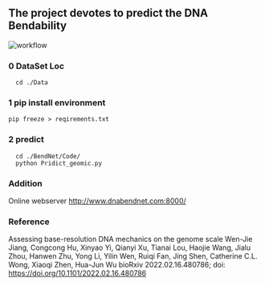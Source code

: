 ## The project devotes to predict the DNA Bendability

![workflow](https://github.com/JiangWenJie-stack/DNA-Hardness-Prediction/blob/main/img/BendNet_workflow.png)
### 0 DataSet Loc
```
  cd ./Data
```

### 1 pip install environment
```
pip freeze > reqirements.txt
```

### 2 predict
``` 
  cd ./BendNet/Code/
  python Pridict_geomic.py
```

### Addition

Online webserver http://www.dnabendnet.com:8000/

### Reference
Assessing base-resolution DNA mechanics on the genome scale
Wen-Jie Jiang, Congcong Hu, Xinyao Yi, Qianyi Xu, Tianai Lou, Haojie Wang, Jialu Zhou, Hanwen Zhu, Yong Li, Yilin Wen, Ruiqi Fan, Jing Shen, Catherine C.L. Wong, Xiaoqi Zhen, Hua-Jun Wu
bioRxiv 2022.02.16.480786; doi: https://doi.org/10.1101/2022.02.16.480786
